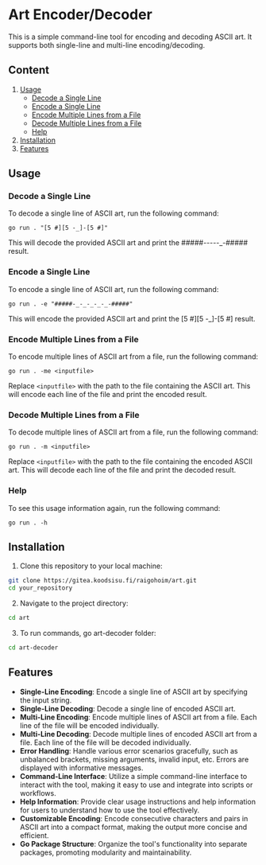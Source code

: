 # Art Encoder/Decoder

This is a simple command-line tool for encoding and decoding ASCII art. It supports both single-line and multi-line encoding/decoding.

## Content

1. [Usage](#usage)
    - [Decode a Single Line](#decode-a-single-line)
    - [Encode a Single Line](#encode-a-single-line)
    - [Encode Multiple Lines from a File](#encode-multiple-lines-from-a-file)
    - [Decode Multiple Lines from a File](#decode-multiple-lines-from-a-file)
    - [Help](#help)
2. [Installation](#installation)
3. [Features](#features)

## Usage

### Decode a Single Line
To decode a single line of ASCII art, run the following command:
```
go run . "[5 #][5 -_]-[5 #]"
```
This will decode the provided ASCII art and print the #####-_-_-_-_-_-##### result.

### Encode a Single Line
To encode a single line of ASCII art, run the following command:
```
go run . -e "#####-_-_-_-_-_-#####"
```
This will encode the provided ASCII art and print the [5 #][5 -_]-[5 #] result.

### Encode Multiple Lines from a File
To encode multiple lines of ASCII art from a file, run the following command:
```
go run . -me <inputfile>
```
Replace `<inputfile>` with the path to the file containing the ASCII art. This will encode each line of the file and print the encoded result.

### Decode Multiple Lines from a File
To decode multiple lines of ASCII art from a file, run the following command:
```
go run . -m <inputfile>
```
Replace `<inputfile>` with the path to the file containing the encoded ASCII art. This will decode each line of the file and print the decoded result.

### Help
To see this usage information again, run the following command:
```
go run . -h
```

## Installation

1. Clone this repository to your local machine:

```bash
git clone https://gitea.koodsisu.fi/raigohoim/art.git
cd your_repository
```

2. Navigate to the project directory:

```bash
cd art
```

3. To run commands, go art-decoder folder:

```bash
cd art-decoder
```

## Features

- **Single-Line Encoding**: Encode a single line of ASCII art by specifying the input string.
- **Single-Line Decoding**: Decode a single line of encoded ASCII art.
- **Multi-Line Encoding**: Encode multiple lines of ASCII art from a file. Each line of the file will be encoded individually.
- **Multi-Line Decoding**: Decode multiple lines of encoded ASCII art from a file. Each line of the file will be decoded individually.
- **Error Handling**: Handle various error scenarios gracefully, such as unbalanced brackets, missing arguments, invalid input, etc. Errors are displayed with informative messages.
- **Command-Line Interface**: Utilize a simple command-line interface to interact with the tool, making it easy to use and integrate into scripts or workflows.
- **Help Information**: Provide clear usage instructions and help information for users to understand how to use the tool effectively.
- **Customizable Encoding**: Encode consecutive characters and pairs in ASCII art into a compact format, making the output more concise and efficient.
- **Go Package Structure**: Organize the tool's functionality into separate packages, promoting modularity and maintainability.